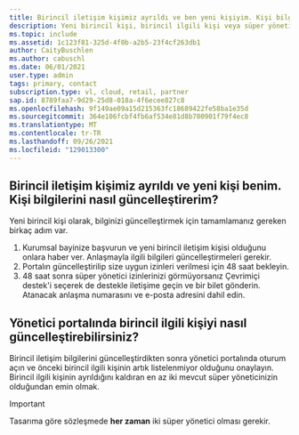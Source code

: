 ```yaml
---
title: Birincil iletişim kişimiz ayrıldı ve ben yeni kişiyim. Kişi bilgilerini nasıl güncelleştirerim?
description: Yeni birincil kişi, birincil ilgili kişi veya süper yönetici rolünü güncelleştirmek istiyor.
ms.topic: include
ms.assetid: 1c123f81-325d-4f0b-a2b5-23f4cf263db1
author: CaityBuschlen
ms.author: cabuschl
ms.date: 06/01/2021
user.type: admin
tags: primary, contact
subscription.type: vl, cloud, retail, partner
sap.id: 8789faa7-9d29-25d8-018a-4f6ecee827c8
ms.openlocfilehash: 9f149ae09a15d215363fc18689422fe58ba1e35d
ms.sourcegitcommit: 364e106fcbf4fb6af534e81d8b700901f79f4ec8
ms.translationtype: MT
ms.contentlocale: tr-TR
ms.lasthandoff: 09/26/2021
ms.locfileid: "129013300"
---
```

## <a name="our-primary-contact-left-and-im-the-new-one-how-can-i-update-the-contact-info"></a>Birincil iletişim kişimiz ayrıldı ve yeni kişi benim. Kişi bilgilerini nasıl güncelleştirerim?

Yeni birincil kişi olarak, bilginizi güncelleştirmek için tamamlamanız gereken birkaç adım var.

1. Kurumsal bayinize başvurun ve yeni birincil iletişim kişisi olduğunu onlara haber ver. Anlaşmayla ilgili bilgileri güncelleştirmeleri gerekir.
2. Portalın güncelleştirilip size uygun izinleri verilmesi için 48 saat bekleyin.
3. 48 saat sonra süper yönetici izinlerinizi görmüyorsanız Çevrimiçi destek'i  seçerek de destekle iletişime geçin ve bir bilet gönderin. Atanacak anlaşma numarasını ve e-posta adresini dahil edin.
    
## <a name="how-can-i-update-the-primary-contact-on-the-admin-portal"></a>Yönetici portalında birincil ilgili kişiyi nasıl güncelleştirebilirsiniz?
Birincil iletişim bilgilerini güncelleştirdikten sonra yönetici portalında oturum açın ve önceki birincil ilgili kişinin artık listelenmiyor olduğunu onaylayın. Birincil ilgili kişinin ayrıldığını kaldıran en az iki mevcut süper yöneticinizin olduğundan emin olmak.
> [!Important]
> Tasarıma göre sözleşmede **her zaman** iki süper yönetici olması gerekir.